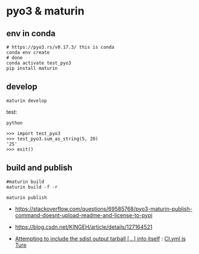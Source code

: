 # pyo3 & maturin

## env in conda

```shell
# https://pyo3.rs/v0.17.3/ this is conda
conda env create
# done
conda activate test_pyo3
pip install maturin

```

## develop

```shell
maturin develop
```

test:

```shell
python

>>> import test_pyo3
>>> test_pyo3.sum_as_string(5, 20)
'25'
>>> exit()

```

## build and publish

```shell
#maturin build
maturin build -f -r

```

```shell
maturin publish
```

- https://stackoverflow.com/questions/69585768/pyo3-maturin-publish-command-doesnt-upload-readme-and-license-to-pypi

- https://blog.csdn.net/KINGEH/article/details/127164521
- [Attempting to include the sdist output tarball [...] into itself](https://github.com/PyO3/maturin-action/issues/99) : [CI.yml is Ture](https://github.com/LiberTEM/LiberTEM-dectris-rs/blob/main/.github/workflows/CI.yml)
    
